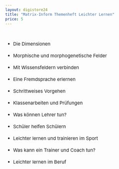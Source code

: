 ```yaml
---
layout: digistore24
title: "Matrix-Inform Themenheft Leichter Lernen"
price: 5
---
```

<div style="font-size:15px;"><br>
<ul><li>Die Dimensionen</li><br>
<li>Morphische und morphogenetische Felder</li><br>
<li>Mit Wissensfeldern verbinden</li><br>
<li>Eine Fremdsprache erlernen</li><br>
<li>Schrittweises Vorgehen</li><br>
<li>Klassenarbeiten und Pr&#xFC;fungen</li><br>
<li>Was k&#xF6;nnen Lehrer tun?</li><br>
<li>Sch&#xFC;ler helfen Sch&#xFC;lern</li><br>
<li>Leichter lernen und trainieren im Sport</li><br>
<li>Was kann ein Trainer und Coach tun?</li><br>
<li>Leichter lernen im Beruf</li><br>
</ul></div>